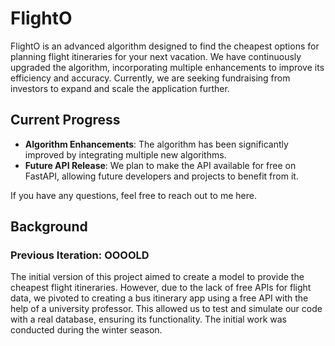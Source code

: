 # FlightO

FlightO is an advanced algorithm designed to find the cheapest options for planning flight itineraries for your next vacation. We have continuously upgraded the algorithm, incorporating multiple enhancements to improve its efficiency and accuracy. Currently, we are seeking fundraising from investors to expand and scale the application further.

## Current Progress

- **Algorithm Enhancements**: The algorithm has been significantly improved by integrating multiple new algorithms.
- **Future API Release**: We plan to make the API available for free on FastAPI, allowing future developers and projects to benefit from it.

If you have any questions, feel free to reach out to me here.

## Background

### Previous Iteration: OOOOLD

The initial version of this project aimed to create a model to provide the cheapest flight itineraries. However, due to the lack of free APIs for flight data, we pivoted to creating a bus itinerary app using a free API with the help of a university professor. This allowed us to test and simulate our code with a real database, ensuring its functionality. The initial work was conducted during the winter season.
